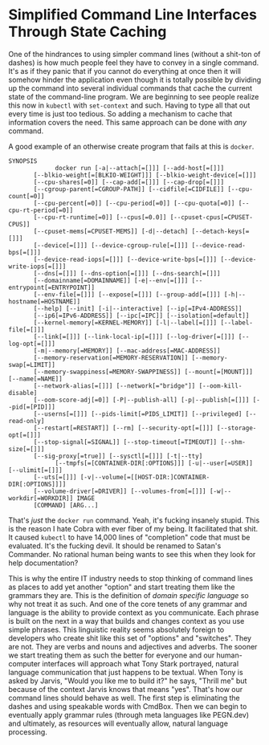 # Simplified Command Line Interfaces Through State Caching

One of the hindrances to using simpler command lines (without a shit-ton
of dashes) is how much people feel they have to convey in a single
command. It's as if they panic that if you cannot do everything at once
then it will somehow hinder the application even though it is totally
possible by dividing up the command into several individual commands
that cache the current state of the command-line program. We are
beginning to see people realize this now in `kubectl` with `set-context`
and such. Having to type all that out every time is just too tedious. So
adding a mechanism to cache that information covers the need. This same
approach can be done with *any* command.

A good example of an otherwise create program that fails at this is
`docker`.

```
SYNOPSIS
			 docker run [-a|--attach[=[]]] [--add-host[=[]]]
       [--blkio-weight[=[BLKIO-WEIGHT]]] [--blkio-weight-device[=[]]]
       [--cpu-shares[=0]] [--cap-add[=[]]] [--cap-drop[=[]]]
       [--cgroup-parent[=CGROUP-PATH]] [--cidfile[=CIDFILE]] [--cpu-count[=0]]
       [--cpu-percent[=0]] [--cpu-period[=0]] [--cpu-quota[=0]] [--cpu-rt-period[=0]]
       [--cpu-rt-runtime[=0]] [--cpus[=0.0]] [--cpuset-cpus[=CPUSET-CPUS]]
       [--cpuset-mems[=CPUSET-MEMS]] [-d|--detach] [--detach-keys[=[]]]
       [--device[=[]]] [--device-cgroup-rule[=[]]] [--device-read-bps[=[]]]
       [--device-read-iops[=[]]] [--device-write-bps[=[]]] [--device-write-iops[=[]]]
       [--dns[=[]]] [--dns-option[=[]]] [--dns-search[=[]]]
       [--domainname[=DOMAINNAME]] [-e|--env[=[]]] [--entrypoint[=ENTRYPOINT]]
       [--env-file[=[]]] [--expose[=[]]] [--group-add[=[]]] [-h|--hostname[=HOSTNAME]]
       [--help] [--init] [-i|--interactive] [--ip[=IPv4-ADDRESS]]
       [--ip6[=IPv6-ADDRESS]] [--ipc[=IPC]] [--isolation[=default]]
       [--kernel-memory[=KERNEL-MEMORY]] [-l|--label[=[]]] [--label-file[=[]]]
       [--link[=[]]] [--link-local-ip[=[]]] [--log-driver[=[]]] [--log-opt[=[]]]
       [-m|--memory[=MEMORY]] [--mac-address[=MAC-ADDRESS]]
       [--memory-reservation[=MEMORY-RESERVATION]] [--memory-swap[=LIMIT]]
       [--memory-swappiness[=MEMORY-SWAPPINESS]] [--mount[=[MOUNT]]] [--name[=NAME]]
       [--network-alias[=[]]] [--network[="bridge"]] [--oom-kill-disable]
       [--oom-score-adj[=0]] [-P|--publish-all] [-p|--publish[=[]]] [--pid[=[PID]]]
       [--userns[=[]]] [--pids-limit[=PIDS_LIMIT]] [--privileged] [--read-only]
       [--restart[=RESTART]] [--rm] [--security-opt[=[]]] [--storage-opt[=[]]]
       [--stop-signal[=SIGNAL]] [--stop-timeout[=TIMEOUT]] [--shm-size[=[]]]
       [--sig-proxy[=true]] [--sysctl[=[]]] [-t|--tty]
			 [--tmpfs[=[CONTAINER-DIR[:OPTIONS]]] [-u|--user[=USER]] [--ulimit[=[]]]
       [--uts[=[]]] [-v|--volume[=[[HOST-DIR:]CONTAINER-DIR[:OPTIONS]]]]
       [--volume-driver[=DRIVER]] [--volumes-from[=[]]] [-w|--workdir[=WORKDIR]] IMAGE
       [COMMAND] [ARG...]
```

That's *just* the `docker run` command. Yeah, it's fucking insanely stupid.
This is the reason I hate Cobra with ever fiber of my being. It facilitated
that shit. It caused `kubectl` to have 14,000 lines of "completion" code that
must be evaluated. It's the fucking devil. It should be renamed to Satan's
Commander. No rational human being wants to see this when they look for help
documentation?

This is why the entire IT industry needs to stop thinking of command lines as
places to add yet another "option" and start treating them like the grammars
they are. This is the definition of *domain specific language* so why not treat
it as such. And one of the core tenets of any grammar and language is the
ability to provide context as you communicate. Each phrase is built on the next
in a way that builds and changes context as you use simple phrases. This
linguistic reality seems absolutely foreign to developers who create shit like
this set of "options" and "switches". They are not. They are verbs and nouns
and adjectives and adverbs. The sooner we start treating them as such the
better for everyone and our human-computer interfaces will approach what Tony
Stark portrayed, natural language communication that just happens to be
textual. When Tony is asked by Jarvis, "Would you like me to build it?" he
says, "Thrill me" but because of the context Jarvis knows that means "yes".
That's how our command lines should behave as well. The first step is
eliminating the dashes and using speakable words with CmdBox. Then we can begin to
eventually apply grammar rules (through meta languages like PEGN.dev) and ultimately, as resources will eventually allow, natural language processing.

